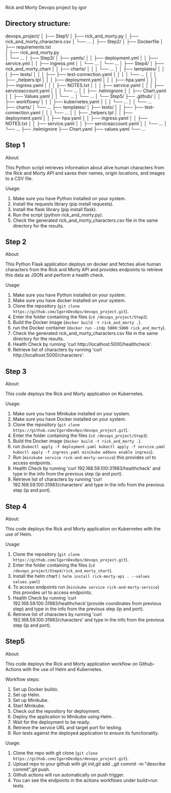 Rick and Morty Devops project by igor

Directory structure:
--------------------

devops_project/
│
├── Step1/
│   ├── rick_and_morty.py
│   ├── rick_and_morty_characters.csv
│   └── ...
│
├── Step2/
│   ├── Dockerfile
│   ├── requirements.txt  
│   ├── rick_and_morty.py  
│   └── ...
│
├── Step3/
│   ├── yamls/
│   │   ├── deployment.yml
│   │   ├── service.yml
│   │   ├── ingress.yml
│   │   └── ...
│   └── ...
│
├── Step4/
│   ├── rick_and_morty_chart
│   │   ├── charts/
│   │   │   └── ...
│   │   ├── templates/
│   │   │   ├── tests/
│   │   │   ├── ├── test-connection.yaml
│   │   │   │   └── ...
│   │   │   ├── _helpers.tpl
│   │   │   ├── deployment.yaml
│   │   │   ├── hpa.yaml
│   │   │   ├── ingress.yaml
│   │   │   ├── NOTES.txt
│   │   │   ├── service.yaml
│   │   │   ├── serviceaccount.yaml
│   │   │   └── ...
│   │   ├── .helmignore
│   │   ├── Chart.yaml
│   │   ├── Values.yaml
│   │   └── ...
│   └── ...
│
└── Step5/
    ├── .github/
    │   │   ├── workflows/
    │   │   │   ├── kubernetes.yaml
    │   │   │   └── ...
    │   │   └── ...   
    ├── charts/
    │   └── ...
    ├── templates/
    │   ├── tests/
    │   │   ├── ├── test-connection.yaml
    │   │   │   └── ...
    │   │   ├── _helpers.tpl
    │   │   ├── deployment.yaml
    │   │   ├── hpa.yaml
    │   │   ├── ingress.yaml
    │   │   ├── NOTES.txt
    │   │   ├── service.yaml
    │   │   ├── serviceaccount.yaml
    │   │   └── ...
    │   └── ...
    ├── .helmignore
    ├── Chart.yaml
    ├── values.yaml
    └── ...

Step 1
------

About:

This Python script retrieves information about alive human characters from the Rick and Morty API and saves their names, origin locations, and images to a CSV file.

Usage:

1. Make sure you have Python installed on your system.
2. Install the requests library (pip install requests).
3. Install the flask library (pip install flask).
4. Run the script (python rick_and_morty.py).
5. Check the generated rick_and_morty_characters.csv file in the same directory for the results.

Step 2
------

About:

This Python Flask application deploys on docker and fetches alive human characters from the Rick and Morty API and provides endpoints to retrieve this data as JSON and perform a health check.

Usage:

1. Make sure you have Python installed on your system.
2. Make sure you have docker installed on your system.
3. Clone the repository (`git clone https://github.com/IgornDevOps/devops_project.git`).
4. Enter the folder containing the files (`cd /devops_project/Step2`).
5. Build the Docker image (`docker build -t rick_and_morty .`).
6. run the Docker container (`docker run -itdp 5000:5000 rick_and_morty`).
7. Check the generated rick_and_morty_characters.csv file in the same directory for the results.
8. Health Check by running 'curl http://localhost:5000/healthcheck'.
9. Retrieve list of characters by running 'curl http://localhost:5000/characters'.

Step 3
------

About:

This code deploys the Rick and Morty application on Kubernetes.

Usage:

1. Make sure you have Minikube installed on your system.
2. Make sure you have Docker installed on your system.
3. Clone the repository (`git clone https://github.com/IgornDevOps/devops_project.git`).
4. Enter the folder containing the files (`cd /devops_project/Step3`).
5. Build the Docker image (`docker build -t rick_and_morty .`).
6. run (`kubectl apply -f deployment.yaml
         kubectl apply -f service.yaml
         kubectl apply -f ingress.yaml
         minikube addons enable ingress`).
7. Run (`minikube service rick-and-morty-service`) this provides url to access endpoints.
8. Health Check by running 'curl 192.168.59.100:31983/healthcheck' and type in the info from the previous step (ip and port).
7. Retrieve list of characters by running 'curl 192.168.59.100:31983/characters' and type in the info from the previous step (ip and port).


Step 4
------

About: 

This code deploys the Rick and Morty application on Kubernetes with the use of Helm.

Usage:

1. Clone the repository (`git clone https://github.com/IgornDevOps/devops_project.git`).
2. Enter the folder containing the files (`cd /devops_project/Step4/rick_and_morty_chart`).
3. Install the helm chart (` helm install rick-morty-api . --values values.yaml`)
4. To access endpoints run (`minikube service rick-and-morty-service`) this provides url to access endpoints.
5. Health Check by running 'curl 192.168.59.100:31983/healthcheck'(provide coordinates from previous step) and type in the info from the previous step (ip and port).
6. Retrieve list of characters by running 'curl 192.168.59.100:31983/characters' and type in the info from the previous step (ip and port).


Step5
------

About:

This code deploys the Rick and Morty application workflow on Github-Actions with the use of Helm and Kubernetes.

Workflow steps:
1. Set up Docker buildx.
2. Set up Helm.
3. Set up Minikube.
4. Start Minikube.
5. Check out the repository for deployment.
6. Deploy the application to Minikube using Helm .
7. Wait for the deployment to be ready.
8. Retrieve the service URL and target port for testing.
9. Run tests against the deployed application to ensure its functionality.

Usage:

1. Clone the repo with git clone (`git clone https://github.com/IgornDevOps/devops_project.git`).
2. Upload repo to your github with git init,git add .,git commit -m "describe commit",git push.
3. Github actions will run automatically on push trigger.
4. You can see the endpoints in the actions workflows under build>run tests.